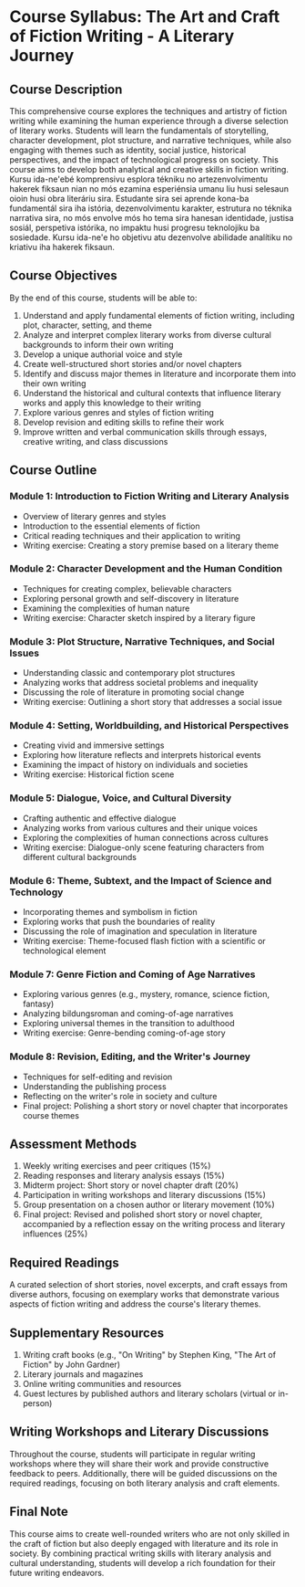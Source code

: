 # Course Syllabus: The Art and Craft of Fiction Writing - A Literary Journey

## Course Description

This comprehensive course explores the techniques and artistry of fiction writing while examining the human experience through a diverse selection of literary works. Students will learn the fundamentals of storytelling, character development, plot structure, and narrative techniques, while also engaging with themes such as identity, social justice, historical perspectives, and the impact of technological progress on society. This course aims to develop both analytical and creative skills in fiction writing.
Kursu ida-ne'ebé komprensivu esplora tékniku no artezenvolvimentu hakerek fiksaun nian no mós ezamina esperiénsia umanu liu husi selesaun oioin husi obra literáriu sira. Estudante sira sei aprende kona-ba fundamentál sira iha istória, dezenvolvimentu karakter, estrutura no téknika narrativa sira, no mós envolve mós ho tema sira hanesan identidade, justisa sosiál, perspetiva istórika, no impaktu husi progresu teknolojiku ba sosiedade. Kursu ida-ne'e ho objetivu atu dezenvolve abilidade analítiku no kriativu iha hakerek fiksaun.

## Course Objectives

By the end of this course, students will be able to:

1. Understand and apply fundamental elements of fiction writing, including plot, character, setting, and theme
2. Analyze and interpret complex literary works from diverse cultural backgrounds to inform their own writing
3. Develop a unique authorial voice and style
4. Create well-structured short stories and/or novel chapters
5. Identify and discuss major themes in literature and incorporate them into their own writing
6. Understand the historical and cultural contexts that influence literary works and apply this knowledge to their writing
7. Explore various genres and styles of fiction writing
8. Develop revision and editing skills to refine their work
9. Improve written and verbal communication skills through essays, creative writing, and class discussions

## Course Outline

### Module 1: Introduction to Fiction Writing and Literary Analysis
- Overview of literary genres and styles
- Introduction to the essential elements of fiction
- Critical reading techniques and their application to writing
- Writing exercise: Creating a story premise based on a literary theme

### Module 2: Character Development and the Human Condition
- Techniques for creating complex, believable characters
- Exploring personal growth and self-discovery in literature
- Examining the complexities of human nature
- Writing exercise: Character sketch inspired by a literary figure

### Module 3: Plot Structure, Narrative Techniques, and Social Issues
- Understanding classic and contemporary plot structures
- Analyzing works that address societal problems and inequality
- Discussing the role of literature in promoting social change
- Writing exercise: Outlining a short story that addresses a social issue

### Module 4: Setting, Worldbuilding, and Historical Perspectives
- Creating vivid and immersive settings
- Exploring how literature reflects and interprets historical events
- Examining the impact of history on individuals and societies
- Writing exercise: Historical fiction scene

### Module 5: Dialogue, Voice, and Cultural Diversity
- Crafting authentic and effective dialogue
- Analyzing works from various cultures and their unique voices
- Exploring the complexities of human connections across cultures
- Writing exercise: Dialogue-only scene featuring characters from different cultural backgrounds

### Module 6: Theme, Subtext, and the Impact of Science and Technology
- Incorporating themes and symbolism in fiction
- Exploring works that push the boundaries of reality
- Discussing the role of imagination and speculation in literature
- Writing exercise: Theme-focused flash fiction with a scientific or technological element

### Module 7: Genre Fiction and Coming of Age Narratives
- Exploring various genres (e.g., mystery, romance, science fiction, fantasy)
- Analyzing bildungsroman and coming-of-age narratives
- Exploring universal themes in the transition to adulthood
- Writing exercise: Genre-bending coming-of-age story

### Module 8: Revision, Editing, and the Writer's Journey
- Techniques for self-editing and revision
- Understanding the publishing process
- Reflecting on the writer's role in society and culture
- Final project: Polishing a short story or novel chapter that incorporates course themes

## Assessment Methods

1. Weekly writing exercises and peer critiques (15%)
2. Reading responses and literary analysis essays (15%)
3. Midterm project: Short story or novel chapter draft (20%)
4. Participation in writing workshops and literary discussions (15%)
5. Group presentation on a chosen author or literary movement (10%)
6. Final project: Revised and polished short story or novel chapter, accompanied by a reflection essay on the writing process and literary influences (25%)

## Required Readings

A curated selection of short stories, novel excerpts, and craft essays from diverse authors, focusing on exemplary works that demonstrate various aspects of fiction writing and address the course's literary themes.

## Supplementary Resources

1. Writing craft books (e.g., "On Writing" by Stephen King, "The Art of Fiction" by John Gardner)
2. Literary journals and magazines
3. Online writing communities and resources
4. Guest lectures by published authors and literary scholars (virtual or in-person)

## Writing Workshops and Literary Discussions

Throughout the course, students will participate in regular writing workshops where they will share their work and provide constructive feedback to peers. Additionally, there will be guided discussions on the required readings, focusing on both literary analysis and craft elements.

## Final Note

This course aims to create well-rounded writers who are not only skilled in the craft of fiction but also deeply engaged with literature and its role in society. By combining practical writing skills with literary analysis and cultural understanding, students will develop a rich foundation for their future writing endeavors.